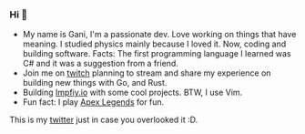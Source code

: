 ### Hi 👋

- My name is Gani, I'm a passionate dev. Love working on things that have meaning. I studied physics mainly because I loved it.
  Now, coding and building software. Facts: The first programming language I learned was C# and it was a suggestion from a friend.
- Join me on [twitch](https://www.twitch.tv/ganiatp) planning to stream and share my experience on building new things with Go, and Rust.
- Building [Impfiy.io](https://github.com/Impfiy) with some cool projects. BTW, I use Vim.
- Fun fact: I play [Apex Legends](https://twitter.com/PlayApex) for fun.


This is my [twitter](https://twitter.com/gani_atp) just in case you overlooked it :D.

